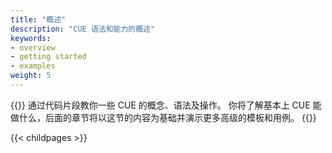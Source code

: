 ```yaml
---
title: "概述"
description: "CUE 语法和能力的概述"
keywords:
- overview
- getting started
- examples
weight: 5
---
```


{{<lead>}}
通过代码片段教你一些 CUE 的概念、语法及操作。
你将了解基本上 CUE 能做什么，后面的章节将以这节的内容为基础并演示更多高级的模板和用例。
{{</lead>}}


{{< childpages >}}
